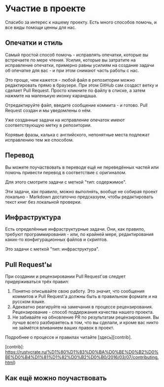 # Участие в проекте

Спасибо за интерес к нашему проекту. Есть много способов помочь, и все виды
помощи ценны для нас.

## Опечатки и стиль

Самый простой способ помочь - исправлять опечатки, которые вы встречаете по мере
чтения. Усилия, которые вы затратите на исправление опечатки, примерно равны
усилиям на создание задачи об опечатке для вас - и при этом снимают часть работы
с нас.

Это проще, чем кажется - любой файл в репозитории можно редактировать прямо в
браузере. При этом GitHub сам создаст ветку и сделает Pull Request. Просто
кликните по файлу в списке, а затем нажмите на маленькую иконку карандаша.

Отредактируйте файл, введите сообщение коммита - и готово. Pull Request создан и
мы уведомлены о нём.

Уже созданные задачи на исправление опечаток имеют соответствующую метку в
репозитории.

Корявые фразы, калька с английского, непонятные места подлежат исправлению тем
же способом.

## Перевод

Вы можете поучаствовать в переводе ещё не переведённых частей или помочь
привести перевод в соответствие с оригиналом.

Для этого смотрите задачи с меткой "тип: содержимое".

Эти задачи, как правило, можно выполнять, вообще не собирая проект локально -
Markdown достаточно предсказуем, чтобы редактировать текст книг без локальной
проверки.

## Инфраструктура

Есть определённые инфраструктурные задачи. Они, как правило, требуют
программирования - или, по крайней мере, редактирования каких-то
конфигурационных файлов и скриптов.

Это задачи с меткой "тип: инфраструктура".

## Pull Request'ы

При создании и рецензировании Pull Request'ов следует придерживаться трёх
правил:

1. Понятно описывайте свою работу. Это значит, что сообщения коммитов и Pull
   Request'а должны быть в правильном формате и на русском языке.
2. Адекватно реагируйте на замечания в процессе рецензирования. Рецензирование -
   способ поддержания качества нашего проекта.
3. Не забивайте на обновление PR по результатам рецензирования. Вы лучше всего
   разбираетесь в том, что вы сделали, и кроме вас никто не займётся вливанием
   ваших правок в проект.

Подробнее о процессе и правилах читайте [здесь][contrib].

[contrib]: https://rustycrate.ru/%D1%80%D1%83%D0%BA%D0%BE%D0%B2%D0%BE%D0%B4%D1%81%D1%82%D0%B2%D0%B0/2016/03/07/contributing.html)

## Как ещё можно поучаствовать

